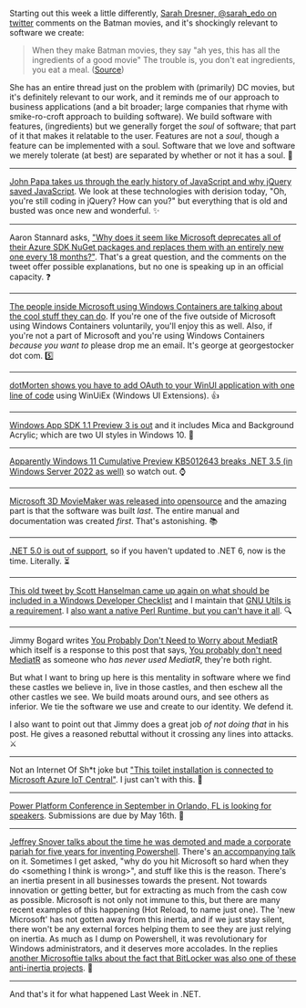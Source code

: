Starting out this week a little differently, [Sarah Dresner, @sarah_edo on twitter](https://twitter.com/sarah_edo) comments on the Batman movies, and it's shockingly relevant to software we create:

> When they make Batman movies, they say "ah yes, this has all the ingredients of a good movie"
> The trouble is, you don't eat ingredients, you eat a meal.
> ([Source](https://twitter.com/sarah_edo/status/1520867430263771137))

She has an entire thread just on the problem with (primarily) DC movies, but it's definitely relevant to our work, and it reminds me of our approach to business applications (and a bit broader; large companies that rhyme with smike-ro-croft approach to building software).  We build software with features, (ingredients) but we generally forget the _soul_ of software; that part of it that makes it relatable to the user.  Features are not a _soul_, though a feature can be implemented with a soul.  Software that we love and software we merely tolerate (at best) are separated by whether or not it has a soul. 👻

<hr />

[John Papa takes us through the early history of JavaScript and why jQuery saved JavaScript](https://twitter.com/John_Papa/status/1520899390122119170).  We look at these technologies with derision today, "Oh, you're still coding in jQuery? How can you?" but everything that is old and busted was once new and wonderful. ✨

<hr />

Aaron Stannard asks, ["Why does it seem like Microsoft deprecates all of their Azure SDK NuGet packages and replaces them with an entirely new one every 18 months?"](https://twitter.com/Aaronontheweb/status/1521511611952885761).  That's a great question, and the comments on the tweet offer possible explanations, but no one is speaking up in an official capacity. ❓

<hr />

[The people inside Microsoft using Windows Containers are talking about the cool stuff they can do](https://twitter.com/Aspenwilder/status/1521504440183713792).  If you're one of the five outside of Microsoft using Windows Containers voluntarily, you'll enjoy this as well. Also, if you're not a part of Microsoft and you're using Windows Containers _because you want to_ please drop me an email. It's george at georgestocker dot com. 5️⃣

<hr />

[dotMorten shows you have to add OAuth to your WinUI application with one line of code](https://dotmorten.github.io/WinUIEx/index.html) using WinUiEx (Windows UI Extensions). 👍

<hr />

[Windows App SDK 1.1 Preview 3 is out](https://twitter.com/qmatteoq/status/1521742923821420544) and it includes Mica and Background Acrylic; which are two UI styles in Windows 10. 📢

<hr />

[Apparently Windows 11 Cumulative Preview KB5012643 breaks .NET 3.5 (in Windows Server 2022 as well)](https://twitter.com/flyingmongoose/status/1521851115050082305) so watch out.  ⌚

<hr />

[Microsoft 3D MovieMaker was released into opensource](https://github.com/microsoft/Microsoft-3D-Movie-Maker) and the amazing part is that the software was built _last_.  The entire manual and documentation was created _first_. That's astonishing. 📚

<hr />

[.NET 5.0 is out of support](https://twitter.com/LeviBroderick/status/1521928899151556609?s=20&t=9n2LOvK-tovWXh4abDYxLw), so if you haven't updated to .NET 6, now is the time. Literally. ⏳

<hr />

[This old tweet by Scott Hanselman came up again on what should be included in a Windows Developer Checklist](https://twitter.com/shanselman/status/1141441136608727040?s=20&t=018sOsK55eD5VgGPFUFA_A) and I maintain that [GNU Utils is a requirement](https://twitter.com/gortok/status/1141442465582452736).  I [also want a native Perl Runtime, but you can't have it all](https://twitter.com/gortok/status/1141445850582925313). 🔍

<hr />

Jimmy Bogard writes [You Probably Don't Need to Worry about MediatR](https://jimmybogard.com/you-probably-dont-need-to-worry-about-mediatr/) which itself is a response to this post that says, [You probably don't need MediatR](http://arialdomartini.github.io/mediatr) as someone who _has never used MediatR_, they're both right.

But what I want to bring up here is this mentality in software where we find these castles we believe in, live in those castles, and then eschew all the other castles we see. We build moats around ours, and see others as inferior.  We tie the software we use and create to our identity. We defend it.  

I also want to point out that Jimmy does a great job _of not doing that_ in his post.  He gives a reasoned rebuttal without it crossing any lines into attacks. ⚔

<hr />

Not an Internet Of Sh\*t joke but ["This toilet installation is connected to Microsoft Azure IoT Central"](https://twitter.com/BoelNelson/status/1500585584544436229).  I just can't with this. 💩

<hr />

[Power Platform Conference in September in Orlando, FL is looking for speakers](https://twitter.com/aprildunnam/status/1522309590691504135). Submissions are due by May 16th. 🤼

<hr />

[Jeffrey Snover talks about the time he was demoted and made a corporate pariah for five years for inventing Powershell](https://twitter.com/jsnover/status/1523280537686663169). There's [an accompanying talk](https://www.youtube.com/watch?v=nKyF8fzed0w&feature=youtu.be) on it.  Sometimes I get asked, "why do you hit Microsoft so hard when they do &lt;something I think is wrong&gt;", and stuff like this is the reason.  There's an inertia present in all businesses towards the present. Not towards innovation or getting better, but for extracting as much from the cash cow as possible. Microsoft is not only not immune to this, but there are many recent examples of this happening (Hot Reload, to name just one).  The 'new Microsoft' has not gotten away from this inertia, and if we just stay silent, there won't be any external forces helping them to see they are just relying on inertia.  As much as I dump on Powershell, it was revolutionary for Windows administrators, and it deserves more accolades.  In the replies [another Microsoftie talks about the fact that BitLocker was also one of these anti-inertia projects](https://twitter.com/MrDBCross/status/1523314967759376385). 🐚 

<hr />

And that's it for what happened Last Week in .NET. 

